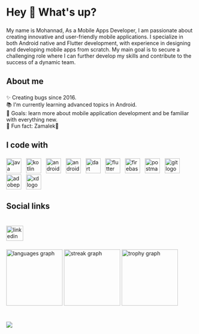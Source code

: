 <h1 align="left">Hey 👋 What's up?</h1>

###

<p align="left">My name is Mohannad, As a Mobile Apps Developer, I am passionate about creating innovative and user-friendly mobile applications. I specialize in both Android native and Flutter development, with experience in designing and developing mobile apps from scratch. My main goal is to secure a challenging role where I can further develop my skills and contribute to the success of a dynamic team.</p>

###

<h2 align="left">About me</h2>

###

<p align="left">✨ Creating bugs since 2016.<br>📚 I'm currently learning advanced topics in Android.<br>🎯 Goals: learn more about mobile application development and be familiar with everything new.<br>🎲 Fun fact: Zamalek🏹</p>

###

<h2 align="left">I code with</h2>

###

<div align="left">
  <img src="https://cdn.jsdelivr.net/gh/devicons/devicon/icons/java/java-original.svg" height="40" alt="java logo"  />
  <img width="5" />
  <img src="https://cdn.jsdelivr.net/gh/devicons/devicon/icons/kotlin/kotlin-original.svg" height="40" alt="kotlin logo"  />
  <img width="5" />
  <img src="https://cdn.simpleicons.org/android/3DDC84" height="40" alt="android logo"  />
  <img width="5" />
  <img src="https://cdn.jsdelivr.net/gh/devicons/devicon/icons/androidstudio/androidstudio-original.svg" height="40" alt="androidstudio logo"  />
  <img width="5" />
  <img src="https://cdn.jsdelivr.net/gh/devicons/devicon/icons/dart/dart-original.svg" height="40" alt="dart logo"  />
  <img width="5" />
  <img src="https://cdn.jsdelivr.net/gh/devicons/devicon/icons/flutter/flutter-original.svg" height="40" alt="flutter logo"  />
  <img width="5" />
  <img src="https://cdn.jsdelivr.net/gh/devicons/devicon/icons/firebase/firebase-plain.svg" height="40" alt="firebase logo"  />
  <img width="5" />
  <img src="https://skillicons.dev/icons?i=postman" height="40" alt="postman logo"  />
  <img width="5" />
  <img src="https://cdn.jsdelivr.net/gh/devicons/devicon/icons/git/git-original.svg" height="40" alt="git logo"  />
  <img width="5" />
  <img src="https://skillicons.dev/icons?i=ps" height="40" alt="adobephotoshop logo"  />
  <img width="5" />
  <img src="https://skillicons.dev/icons?i=xd" height="40" alt="xd logo"  />
</div>

###

<h2 align="left">Social links</h2>

###

<br clear="both">

<div align="left">
  <a href="https://www.linkedin.com/in/mohannad-ahmed/" target="_blank">
    <img src="https://raw.githubusercontent.com/maurodesouza/profile-readme-generator/master/src/assets/icons/social/linkedin/default.svg" width="45" height="40" alt="linkedin logo"  />
  </a>
</div>

###

<div align="left">
  <img src="https://github-readme-stats.vercel.app/api/top-langs?username=mohannadahmed00&locale=en&hide_title=false&layout=compact&card_width=320&langs_count=5&theme=dracula&hide_border=false&order=2" height="150" alt="languages graph"  />
  <img src="https://streak-stats.demolab.com?user=mohannadahmed00&locale=en&mode=daily&theme=dracula&hide_border=false&border_radius=5&order=3" height="150" alt="streak graph"  />
  <img src="https://github-profile-trophy.vercel.app?username=mohannadahmed00&theme=dracula&column=-1&row=1&margin-w=8&margin-h=8&no-bg=false&no-frame=false&order=4" height="150" alt="trophy graph"  />
</div>

###

<br clear="both">

<img align="left" src="https://visitor-badge.laobi.icu/badge?page_id=mohannadahmed00.mohannadahmed00&"  />

###
